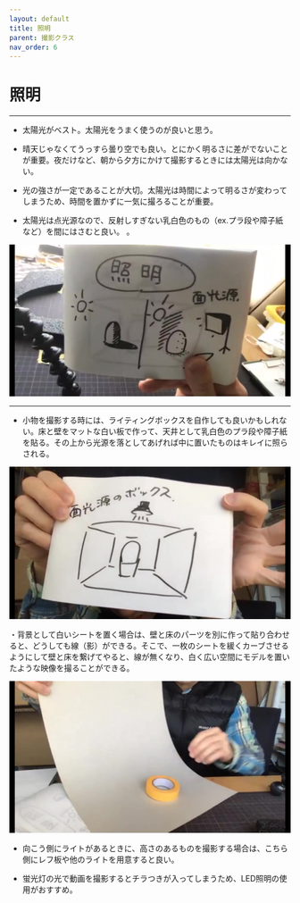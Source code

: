```yaml
---
layout: default
title: 照明
parent: 撮影クラス
nav_order: 6
---
```


# 照明

---

* 太陽光がベスト。太陽光をうまく使うのが良いと思う。

* 晴天じゃなくてうっすら曇り空でも良い。とにかく明るさに差がでないことが重要。夜だけなど、朝から夕方にかけて撮影するときには太陽光は向かない。

* 光の強さが一定であることが大切。太陽光は時間によって明るさが変わってしまうため、時間を置かずに一気に撮ろることが重要。

* 太陽光は点光源なので、反射しすぎない乳白色のもの（ex.プラ段や障子紙など）を間にはさむと良い。
。


<img src="../images/point_or_face.jpg" alt="hi" class="inline"/>

---

* 小物を撮影する時には、ライティングボックスを自作しても良いかもしれない。床と壁をマットな白い板で作って、天井として乳白色のプラ段や障子紙を貼る。その上から光源を落としてあげれば中に置いたものはキレイに照らされる。

<img src="../images/lighting_box.jpg" alt="hi" class="inline"/>

・背景として白いシートを置く場合は、壁と床のパーツを別に作って貼り合わせると、どうしても線（影）ができる。そこで、一枚のシートを緩くカーブさせるようにして壁と床を繋げてやると、線が無くなり、白く広い空間にモデルを置いたような映像を撮ることができる。

<img src="../images/curve_background.jpg" alt="hi" class="inline"/>


* 向こう側にライトがあるときに、高さのあるものを撮影する場合は、こちら側にレフ板や他のライトを用意すると良い。

* 蛍光灯の光で動画を撮影するとチラつきが入ってしまうため、LED照明の使用がおすすめ。
